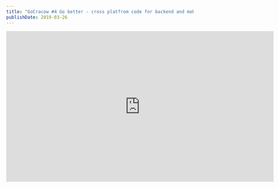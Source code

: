 ```yaml
---
title: "GoCracow #4 Go better - cross platfrom code for backend and mobile application by Paweł Bizoń"
publishDate: 2019-03-26
---
```


<iframe width="720" height="405" src="https://www.youtube.com/embed/_48aaJRu3Ys" frameborder="0" allow="accelerometer; autoplay; encrypted-media; gyroscope; picture-in-picture" allowfullscreen></iframe>

